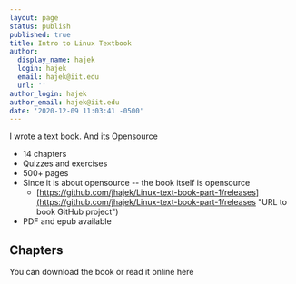 ```yaml
---
layout: page
status: publish
published: true
title: Intro to Linux Textbook
author:
  display_name: hajek
  login: hajek
  email: hajek@iit.edu
  url: ''
author_login: hajek
author_email: hajek@iit.edu
date: '2020-12-09 11:03:41 -0500'
---
```


I wrote a text book. And its Opensource

* 14 chapters
* Quizzes and exercises
* 500+ pages
* Since it is about opensource -- the book itself is opensource
  * [https://github.com/jhajek/Linux-text-book-part-1/releases](https://github.com/jhajek/Linux-text-book-part-1/releases "URL to book GitHub project")
* PDF and epub available

## Chapters

You can download the book or read it online here
